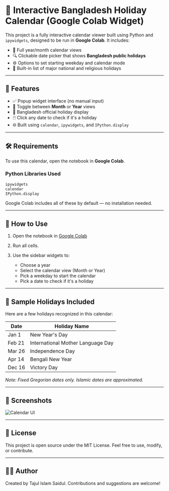 # 📅 Interactive Bangladesh Holiday Calendar (Google Colab Widget)

This project is a fully interactive calendar viewer built using Python and `ipywidgets`, designed to be run in **Google Colab**. It includes:

- 📆 Full year/month calendar views
- 🔍 Clickable date picker that shows **Bangladesh public holidays**
- ⚙️ Options to set starting weekday and calendar mode
- 🎉 Built-in list of major national and religious holidays

---

## 🔧 Features

- ✅ Popup widget interface (no manual input)
- 📅 Toggle between **Month** or **Year** views
- 🕌 Bangladesh official holiday display
- 🖱️ Click any date to check if it's a holiday
- 🌐 Built using `calendar`, `ipywidgets`, and `IPython.display`

---

## 🛠 Requirements

To use this calendar, open the notebook in **Google Colab**.

### Python Libraries Used

```bash
ipywidgets
calendar
IPython.display
````

Google Colab includes all of these by default — no installation needed.

---

## 🚀 How to Use

1. Open the notebook in [Google Colab](https://colab.research.google.com/)
2. Run all cells.
3. Use the sidebar widgets to:

   * Choose a year
   * Select the calendar view (Month or Year)
   * Pick a weekday to start the calendar
   * Pick a date to check if it's a holiday

---

## 📌 Sample Holidays Included

Here are a few holidays recognized in this calendar:

| Date   | Holiday Name                      |
| ------ | --------------------------------- |
| Jan 1  | New Year's Day                    |
| Feb 21 | International Mother Language Day |
| Mar 26 | Independence Day                  |
| Apr 14 | Bengali New Year                  |
| Dec 16 | Victory Day                       |

*Note: Fixed Gregorian dates only. Islamic dates are approximated.*

---

## 📸 Screenshots

![Calendar UI](https://via.placeholder.com/600x350?text=Calendar+UI+Preview)

---

## 📄 License

This project is open source under the MIT License. Feel free to use, modify, or contribute.

---

## 🙋‍♂️ Author

Created by Tajul Islam Saidul. Contributions and suggestions are welcome!

```
